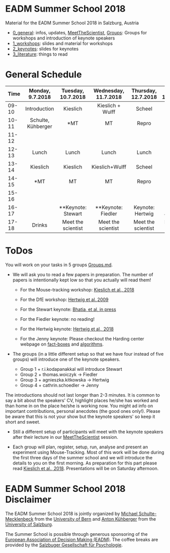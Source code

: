 # EADM Summer School 2018

Material for the EADM Summer School 2018 in Salzburg, Austria

- [0_general](https://github.com/michaelschulte/EADMSummerSchool/tree/master/0_general): infos, updates, [MeetTheScientist](https://github.com/michaelschulte/EADMSummerSchool/tree/master/0_general/MeetTheScientist.md), [Groups](https://github.com/michaelschulte/EADMSummerSchool/tree/master/0_general/Groups.md): Groups for workshops and introduction of keynote speakers 
- [1_workshops](https://github.com/michaelschulte/EADMSummerSchool/tree/master/1_workshops): slides and material for workshops 
- [2_keynotes](https://github.com/michaelschulte/EADMSummerSchool/tree/master/2_keynotes): slides for keynotes
- [3_literature](https://github.com/michaelschulte/EADMSummerSchool/tree/master/3_literature): things to read

# General Schedule

| Time   | Monday, 9.7.2018| Tuesday, 10.7.2018| Wednesday, 11.7.2018| Thursday, 12.7.2018| Friday, 13.7.2018| Saturday, 14.7.2018|
|:---|:---:|:---:|:---:|:---:|:---:|:---:|
|09-10| Introduction | Kieslich | Kieslich + Wulff | Scheel | Hawelka | Wulff + Presentations|
|10-11|Schulte, Kühberger|*MT|MT|Repro|ET|DfE*|				
|11-12|||||||				
|12-13|Lunch|Lunch|	Lunch|	Lunch|	Lunch||
|13-14|Kieslich|Kieslich|Kieslich+Wulff|Scheel|Wulff||	
|14-15|*MT|MT|MT|Repro|DfE*||				
|15-16|||||||				
|16-17||**Keynote: Stewart|	**Keynote: Fiedler |	Keynote: Hertwig|	Keynote: Jenny**|| 	
|17-18|Drinks|Meet the scientist|	Meet the scientist|	Meet the scientist|	Meet the scientist|	Dinner|

# ToDos

You will work on your tasks in 5 groups [Groups.md](https://github.com/michaelschulte/EADMSummerSchool/blob/master/0_general/Groups.md). 

- We will ask you to read a few papers in preparation. The number of papers is intentionally kept low so that you actually will read them!

    - For the Mouse-tracking workshop: [Kieslich et al., 2018](https://github.com/michaelschulte/EADMSummerSchool/blob/master/3_literature/Kieslich2018.pdf)
    - For the DfE workshop: [Hertwig et al.,2009](https://github.com/michaelschulte/EADMSummerSchool/blob/master/3_literature/Hertwig2009.pdf)
    
    - For the Stewart keynote: [Bhatia, et al, in press](https://github.com/michaelschulte/EADMSummerSchool/blob/master/3_literature/Bhatia2018.pdf)
    - For the Fiedler keynote: no reading!
    - For the Hertwig keynote: [Hertwig et al., 2018](https://github.com/michaelschulte/EADMSummerSchool/blob/master/3_literature/Hertwig2018.pdf)
    - For the Jenny keynote: Please checkout the Harding center webpage on [fact-boxes](https://www.harding-center.mpg.de/en/fact-boxes) and [algorithms](https://www.harding-center.mpg.de/en/harding-center/projects-and-collaborations/algorithms-for-clinical-use). 

- The groups (in a little different setup so that we have four instead of five groups) will introduce one of the keynote speakers. 
    - Group 1 + r.i.kodapanakkal will introduce Stewart 
    - Group 2 + thomas.woiczyk -> Fiedler
    - Group 3 + agnieszka.kitkowska -> Hertwig 
    - Group 4 + cathrin.schoedler -> Jenny
    
The introductions should not last longer than 2-3 minutes. It is common to say a bit about the speakers' CV, highlight places he/she has worked and than home in on the place he/she is working now. You might ad info on important contributions, personal anecdotes (the good ones only!). Please be aware that this is not your show but the keynote speakers' so keep it short and sweet.

- Still a different setup of participants will meet with the keynote speakers after their lecture in our [MeetTheScientist](https://github.com/michaelschulte/EADMSummerSchool/tree/master/0_general/MeetTheScientist.md) session.

- Each group will plan, register, setup, run, analyse and present an experiment using Mouse-Tracking. Most of this work will be done during the first three days of the summer school and we will introduce the details to you on the first morning. As preparation for this part please read [Kieslich et al., 2018](https://github.com/michaelschulte/EADMSummerSchool/blob/master/3_literature/Kieslich2018.pdf). Presentations will be on Saturday afternoon.


# EADM Summer School 2018 Disclaimer

The EADM Summer School 2018 is jointly organized by [Michael Schulte-Mecklenbeck](http://www.schulte-mecklenbeck.com) from the [University of Bern](http://www.unibe.ch) and [Anton Kühberger](https://ccns.sbg.ac.at/people/kuehberger/) from the [University of Salzburg](http://www.sbg.ac.at). 

The Summer School is possible through generous sponsoring of the [European Association of Decision Making (EADM)](http://www.eadm.eu). The coffee breaks are provided by the [Salzbuger Gesellschaft für Psychologie](https://www.uni-salzburg.at/index.php?id=29480).

